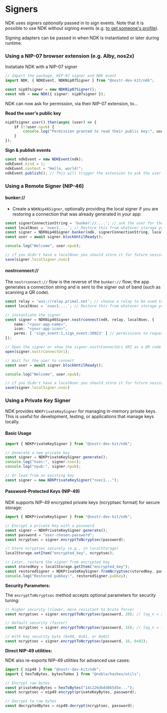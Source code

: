 # Signers

NDK uses signers _optionally_ passed in to sign events. Note that it is possible to use NDK without signing events (e.g. [to get someone's profile](https://github.com/nostr-dev-kit/ndk-cli/blob/master/src/commands/profile.ts)).

Signing adapters can be passed in when NDK is instantiated or later during runtime.

### Using a NIP-07 browser extension (e.g. Alby, nos2x)

Instatiate NDK with a NIP-07 signer

```ts
// Import the package, NIP-07 signer and NDK event
import NDK, { NDKEvent, NDKNip07Signer } from "@nostr-dev-kit/ndk";

const nip07signer = new NDKNip07Signer();
const ndk = new NDK({ signer: nip07signer });
```

NDK can now ask for permission, via their NIP-07 extension, to...

**Read the user's public key**

```ts
nip07signer.user().then(async (user) => {
    if (!!user.npub) {
        console.log("Permission granted to read their public key:", user.npub);
    }
});
```

**Sign & publish events**

```ts
const ndkEvent = new NDKEvent(ndk);
ndkEvent.kind = 1;
ndkEvent.content = "Hello, world!";
ndkEvent.publish(); // This will trigger the extension to ask the user to confirm signing.
```

### Using a Remote Signer (NIP-46)

#### bunker://
* Create a `NDKNip46Signer`, optionally providing the local signer if you are restoring a connection that was already generated in your app:

```ts
const signerConnectionString = 'bunker://....'; // ask the user for the bunker connection string
const localNsec = `nsec1....`; // Restore this from whatever storage your app is using, if you have it
const signer = NDKNip46Signer.bunker(ndk, signerConnectionString, localNsec);
const user = await signer.blockUntilReady();

console.log("Welcome", user.npub);

// if you didn't have a localNsec you should store it for future sessions of your app
save(signer.localSigner.nsec)
```

#### nostrconnect://
The `nostrconnect://` flow is the reverse of the `bunker://` flow; the app generates a connection string and is sent to the signer out of band (such as scanning a QR code).

```ts
const relay = 'wss://relay.primal.net'; // choose a relay to be used to communicate with the signer
const localNsec = `nsec1....`; // Restore this from whatever storage your app is using, if you have it

// instantiate the signer
const signer = NDKNip46Signer.nostrconnect(ndk, relay, localNsec, {
    name: "<your-app-name>",
    icon: "<your-app-icon>",
    perms: [ 'sign_event:1,sign_event:30023' ] // permissions to request (e.g. sign event kind:1 and kind:30023)
});

// Open the signer or show the signer.nostrConnectUri URI as a QR code
open(signer.nostrConnectUri);

// Wait for the user to connect
const user = await signer.blockUntilReady();

console.log("Welcome", user.npub);

// if you didn't have a localNsec you should store it for future sessions of your app
save(signer.localSigner.nsec)
```
### Using a Private Key Signer

NDK provides `NDKPrivateKeySigner` for managing in-memory private keys. This is useful for development, testing, or applications that manage keys locally.

#### Basic Usage

```ts
import { NDKPrivateKeySigner } from "@nostr-dev-kit/ndk";

// Generate a new private key
const signer = NDKPrivateKeySigner.generate();
console.log("nsec:", signer.nsec);
console.log("npub:", signer.npub);

// Or load from an existing key
const signer = new NDKPrivateKeySigner("nsec1...");
```

#### Password-Protected Keys (NIP-49)

NDK supports NIP-49 encrypted private keys (ncryptsec format) for secure storage:

```ts
import { NDKPrivateKeySigner } from "@nostr-dev-kit/ndk";

// Encrypt a private key with a password
const signer = NDKPrivateKeySigner.generate();
const password = "user-chosen-password";
const ncryptsec = signer.encryptToNcryptsec(password);

// Store ncryptsec securely (e.g., in localStorage)
localStorage.setItem("encrypted_key", ncryptsec);

// Later, restore the signer from encrypted key
const storedKey = localStorage.getItem("encrypted_key");
const restoredSigner = NDKPrivateKeySigner.fromNcryptsec(storedKey, password);
console.log("Restored pubkey:", restoredSigner.pubkey);
```

**Security Parameters:**

The `encryptToNcryptsec` method accepts optional parameters for security tuning:

```ts
// Higher security (slower, more resistant to brute force)
const ncryptsec = signer.encryptToNcryptsec(password, 20); // log_n = 20 (~2 seconds, 1GB memory)

// Default security (faster)
const ncryptsec = signer.encryptToNcryptsec(password, 16); // log_n = 16 (~100ms, 64MB memory)

// With key security byte (0x00, 0x01, or 0x02)
const ncryptsec = signer.encryptToNcryptsec(password, 16, 0x02);
```

**Direct NIP-49 utilities:**

NDK also re-exports NIP-49 utilities for advanced use cases:

```ts
import { nip49 } from "@nostr-dev-kit/ndk";
import { hexToBytes, bytesToHex } from "@noble/hashes/utils";

// Encrypt raw bytes
const privateKeyBytes = hexToBytes("14c226dbdd865d5e...");
const ncryptsec = nip49.encrypt(privateKeyBytes, password);

// Decrypt to raw bytes
const decryptedBytes = nip49.decrypt(ncryptsec, password);
```
